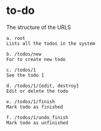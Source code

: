 to-do
=====

The structure of the URLS

    a. root
    Lists all the todos in the system
    
    b. /todos/new
    For to create new todo
    
    c. /todos/1
    See the todo 1
    
    d. /todos/1/{edit, destroy}
    Edit or delete the todo
    
    e. /todos/1/finish
    Mark todo as finished
    
    f. /todos/1/undo_finish
    Mark todo as unfinished
